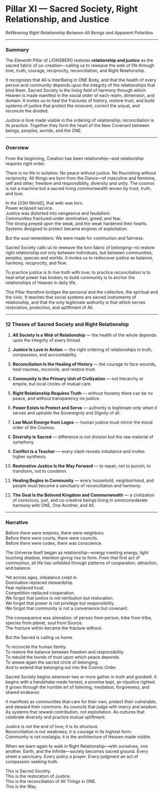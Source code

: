 # Pillar XI — Sacred Society, Right Relationship, and Justice

_ReWeaving Right Relationship Between All Beings and Apparent Polarities_

---

### **Summary**

The Eleventh Pillar of LIONSBERG restores **relationship and justice** as the sacred fabric of co-creation—calling us to reweave the web of life through love, truth, courage, reciprocity, reconciliation, and Right Relationship.

It recognizes that All is InterBeing in ONE Body, and that the health of every person and community depends upon the integrity of the relationships that bind them. Sacred Society is the living field of harmony through which Heaven is made manifest in the social order of each realm, dimension, and domain. It invites us to heal the fractures of history, restore trust, and build systems of justice that protect the innocent, correct the unjust, and reconcile the divided.

Justice is love made visible in the ordering of relationship; reconciliation is its practice. Together they form the heart of the New Covenant between beings, peoples, worlds, and the ONE.

---

### **Overview**

From the beginning, Creation has been relationship—and relationship requires right order.

There is no life in isolation. No peace without justice. No flourishing without reciprocity. All things are born from the Dance—of masculine and feminine, self and other, freedom and responsibility, diversity and unity. The cosmos is not a machine but a sacred living commonwealth woven by trust, truth, and love.

In the [[Old World]], that web was torn.  
Power eclipsed service.  
Justice was distorted into vengeance and feudalism.  
Communities fractured under domination, greed, and fear.  
The strong preyed upon the weak, and the weak hardened their hearts.  
Systems designed to protect became engines of exploitation.

But the soul remembers: We were made for communion and fairness.

Sacred Society calls us to reweave the torn fabric of belonging—to restore right relationship not only between individuals, but between communities, peoples, species and worlds. It invites us to rediscover justice as balance, harmony, reciprocity, and flow.  

To practice justice is to live truth with love; to practice reconciliation is to heal what power has broken; to build community is to anchor the relationships of Heaven in daily life.

This Pillar therefore bridges the personal and the collective, the spiritual and the civic. It teaches that social systems are sacred instruments of relationship, and that the only legitimate authority is that which serves restoration, protection, and upliftment of All.

---

### **12 Theses of Sacred Society and Right Relationship**

1. **All Society Is a Web of Relationship** — the health of the whole depends upon the integrity of every thread.
    
2. **Justice Is Love in Action** — the right ordering of relationships in truth, compassion, and accountability.
    
3. **Reconciliation Is the Healing of History** — the courage to face wounds, heal traumas, reconcile, and restore trust.
    
4. **Community Is the Primary Unit of Civilization** — not hierarchy or empire, but local circles of mutual care.
    
5. **Right Relationship Requires Truth** — without honesty there can be no peace, and without transparency no justice.
    
6. **Power Exists to Protect and Serve** — authority is legitimate only when it serves and upholds the Sovereignty and Dignity of all.
    
7. **Law Must Emerge from Logos** — human justice must mirror the moral order of the Cosmos.
    
8. **Diversity Is Sacred** — difference is not division but the raw material of symphony.
    
9. **Conflict Is a Teacher** — every clash reveals imbalance and invites higher synthesis.
    
10. **Restorative Justice Is the Way Forward** — to repair, not to punish; to transform, not to condemn.
    
11. **Healing Begins in Community** — every household, neighborhood, and people must become a sanctuary of reconciliation and harmony.
    
12. **The Goal Is the Beloved Kingdom and Commonwealth** — a civilization of conscious, just, and co-creative beings living in omniconsiderate harmony with ONE, One Another, and All. 
    

---

### **Narrative**

Before there were empires, there were neighbors.  
Before there were courts, there were councils.  
Before there were codes, there was conscience.

The Universe itself began as relationship—energy meeting energy, light touching shadow, intention giving rise to form. From that first act of communion, all life has unfolded through patterns of cooperation, attraction, and balance.

Yet across ages, imbalance crept in.  
Domination replaced stewardship.  
Fear replaced trust.  
Competition replaced cooperation.  
We forgot that justice is not retribution but restoration.  
We forgot that power is not privilege but responsibility.  
We forgot that community is not a convenience but covenant.

The consequence was alienation: of person from person, tribe from tribe, species from planet, soul from Source.  
The fracture within became the fracture without.

But the Sacred is calling us home.

To reconcile the human family.  
To restore the balance between freedom and responsibility.  
To rebuild the bonds of trust upon which peace depends.  
To weave again the sacred circle of belonging.  
And to extend that belonging out into the Cosmic Order. 

Sacred Society begins wherever two or more gather in truth and goodwill. It begins with a handshake made honest, a promise kept, an injustice righted. It grows through the humble art of listening, mediation, forgiveness, and shared endeavor.

It manifests as communities that care for their own, protect their vulnerable, and steward their commons. As councils that judge with mercy and wisdom. As systems that reward contribution, not exploitation. As cultures that celebrate diversity and practice mutual upliftment.

Justice is not the end of love; it is its structure.  
Reconciliation is not weakness; it is courage in its highest form.  
Community is not nostalgia; it is the architecture of Heaven made visible.

When we learn again to walk in Right Relationship—with ourselves, one another, Earth, and the Infinite—society becomes sacred ground. Every street a sanctuary. Every policy a prayer. Every judgment an act of compassion seeking truth.

This is Sacred Society.  
This is the restoration of Justice.  
This is the reconciliation of All Things in ONE.  
This is the Way.

